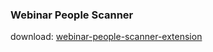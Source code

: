 ### Webinar People Scanner
download: [webinar-people-scanner-extension](https://www.dropbox.com/s/clgiidze7jbcubo/webinar-people-scanner-extension.crx?raw=1)
